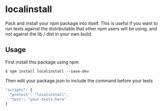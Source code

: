 # localinstall
Pack and install your npm package into itself. This is useful if you want to run
tests against the distributable that other npm users will be using, and not
against the lib / dist in your own build.

## Usage
First install this package using npm
```
$ npm install localinstall --save-dev
```

Then edit your package.json to include the command before your tests
```javascript
"scripts": {
  "pretest": "localinstall",
  "test": "your-tests-here"
}
```
